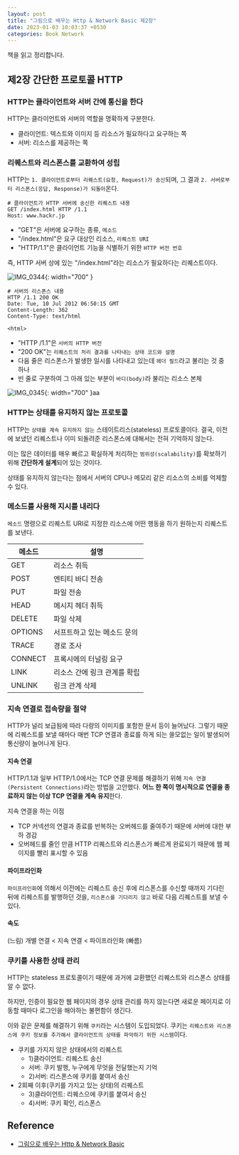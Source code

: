 ```yaml
---
layout: post
title: "그림으로 배우는 Http & Network Basic 제2장"
date: 2023-01-03 10:03:37 +0530
categories: Book Network
---
```


책을 읽고 정리합니다.

## 제2장 간단한 프로토콜 HTTP

### HTTP는 클라이언트와 서버 간에 통신을 한다

HTTP는 클라이언트와 서버의 역할을 명확하게 구분한다.

- 클라이언트: 텍스트와 이미지 등 리소스가 필요하다고 요구하는 쪽
- 서버: 리소스를 제공하는 쪽

### 리퀘스트와 리스폰스를 교환하여 성립

HTTP는 `1. 클라이언트로부터 리퀘스트(요청, Request)가 송신`되며, 그 결과 `2. 서버로부터 리스폰스(응답, Response)가 되돌아`온다.

```
# 클라이언트가 HTTP 서버에 송신한 리퀘스트 내용
GET /index.html HTTP /1.1
Host: www.hackr.jp
```

- "GET"은 서버에 요구하는 종류, `메소드`
- "/index.html"은 요구 대상인 리소스, `리퀘스트 URI`
- "HTTP/1.1"은 클라이언트 기능을 식별하기 위한 `HTTP 버전 번호`

즉, HTTP 서버 상에 있는 "/index.html"라는 리소스가 필요하다는 리퀘스트이다.

![IMG_0344](https://user-images.githubusercontent.com/68533016/210318796-670bc541-4f13-4cfb-a87e-8e15887316c4.jpg){: width="700" }

```
# 서버의 리스폰스 내용
HTTP /1.1 200 OK
Date: Tue, 10 Jul 2012 06:50:15 GMT
Content-Length: 362
Content-Type: text/html

<html>
```

- "HTTP /1.1"은 `서버의 HTTP 버전`
- "200 OK"는 `리퀘스트의 처리 결과를 나타내는 상태 코드와 설명`
- 다음 줄은 리스폰스가 발생한 일시를 나타내고 있는데 `헤더 필드`라고 불리는 것 중 하나
- 빈 줄로 구분하여 그 아래 있는 부분이 `바디(body)`라 불리는 리소스 본체

![IMG_0345](https://user-images.githubusercontent.com/68533016/210318783-c40629f8-8866-4ac3-9621-fcf25643823b.jpg){: width="700" }aa

### HTTP는 상태를 유지하지 않는 프로토콜

HTTP는 `상태를 계속 유지하지 않는` 스테이트리스(stateless) 프로토콜이다. 결국, 이전에 보냈던 리퀘스트나 이미 되돌려준 리스폰스에 대해서는 전혀 기억하지 않는다.

이는 많은 데이터를 매우 빠르고 확실하게 처리하는 `범위성(scalability)`를 확보하기 위해 **간단하게 설계**되어 있는 것이다.

상태를 유지하지 않는다는 점에서 서버의 CPU나 메모리 같은 리소스의 소비를 억제할 수 있다.

### 메소드를 사용해 지시를 내리다

`메소드` 명령으로 리퀘스트 URI로 지정한 리소스에 어떤 행동을 하기 원하는지 리퀘스트를 보낸다.

| 메소드  | 설명                         |
| ------- | ---------------------------- |
| GET     | 리소스 취득                  |
| POST    | 엔티티 바디 전송             |
| PUT     | 파일 전송                    |
| HEAD    | 메시지 헤더 취득             |
| DELETE  | 파일 삭제                    |
| OPTIONS | 서프트하고 있는 메소드 문의  |
| TRACE   | 경로 조사                    |
| CONNECT | 프록시에의 터널링 요구       |
| LINK    | 리소스 간에 링크 관계를 확립 |
| UNLINK  | 링크 관계 삭제               |

### 지속 연결로 접속량을 절약

HTTP가 널리 보급됨에 따라 다량의 이미지를 포함한 문서 등이 늘어났다. 그렇기 때문에 리퀘스트를 보낼 때마다 매번 TCP 연결과 종료를 하게 되는 쓸모없는 일이 발생되어 통신량이 늘어나게 된다.

#### 지속 연결

HTTP/1.1과 일부 HTTP/1.0에서는 TCP 연결 문제를 해결하기 위해 `지속 연결(Persistent Connections)`라는 방법을 고안했다.
**어느 한 쪽이 명시적으로 연결을 종료하지 않는 이상 TCP 연결을 계속 유지**한다.

지속 연결을 하는 이점

- TCP 커넥션의 연결과 종료를 반복하는 오버헤드를 줄여주기 때문에 서버에 대한 부하 경감
- 오버헤드를 줄인 만큼 HTTP 리퀘스트와 리스폰스가 빠르게 완료되기 때문에 웹 페이지를 빨리 표시할 수 있음

#### 파이프라인화

`파이프라인화`에 의해서 이전에는 리퀘스트 송신 후에 리스폰스를 수신할 때까지 기다린 뒤에 리퀘스트를 발행하던 것을, `리스폰스를 기다리지 않고` 바로 다음 리퀘스트를 보낼 수 있다.

#### 속도

(느림) 개별 연결 < 지속 연결 < 파이프라인화 (빠름)

### 쿠키를 사용한 상태 관리

HTTP는 stateless 프로토콜이기 때문에 과거에 교환했던 리퀘스트와 리스폰스 상태를 알 수 없다.

하지만, 인증이 필요한 웹 페이지의 경우 상태 관리를 하지 않는다면 새로운 페이지로 이동할 때마다 로그인을 해야하는 불편함이 생긴다.

이와 같은 문제를 해결하기 위해 `쿠키`라는 시스템이 도입되었다. 쿠키는 `리퀘스트와 리스폰스에 쿠키 정보를 추가해서 클라이언트의 상태를 파악하기 위한 시스템`이다.

- 쿠키를 가지지 않은 상태에서의 리퀘스트
  - 1)클라이언트: 리퀘스트 송신
  - 서버: 쿠키 발행, 누구에게 무엇을 전달했는지 기억
  - 2)서버: 리스폰스에 쿠키를 붙여서 송신
- 2회째 이후(쿠키를 가지고 있는 상태)의 리퀘스트
  - 3)클라이언트: 리퀘스으에 쿠키를 붙여서 송신
  - 4)서버: 쿠키 확인, 리스폰스

## Reference

- [그림으로 배우는 Http & Network Basic](http://www.yes24.com/Product/Goods/15894097)
